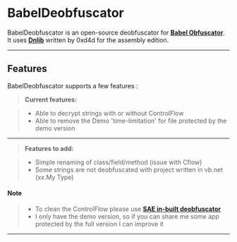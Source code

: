 BabelDeobfuscator
===================

BabelDeobfuscator is an open-source deobfuscator for [**Babel Obfuscator**][1]. It uses [**Dnlib**][2] written by 0xd4d for the assembly edition.

----------


Features
-------------

BabelDeobfuscator supports a few features :

> **Current features:**

> - Able to decrypt strings with or without ControlFlow
> - Able to remove the Demo 'time-limitation' for file protected by the demo version

----------

> **Features to add:**

> - Simple renaming of class/field/method (issue with Cflow)
> - Some strings are not deobfuscated with project written in vb.net (xx.My Type)

#### <i class="icon-file"></i> Note

> - To clean the ControlFlow please use [**SAE in-built deobfuscator**][3]
> - I only have the demo version, so if you can share me some app protected by the full version I can improve it

----------



  [1]: https://babelfor.net/products/obfuscator
  [2]: https://github.com/0xd4d/dnlib
  [3]: https://sites.google.com/site/simpledotnet/simple-assembly-explorer

